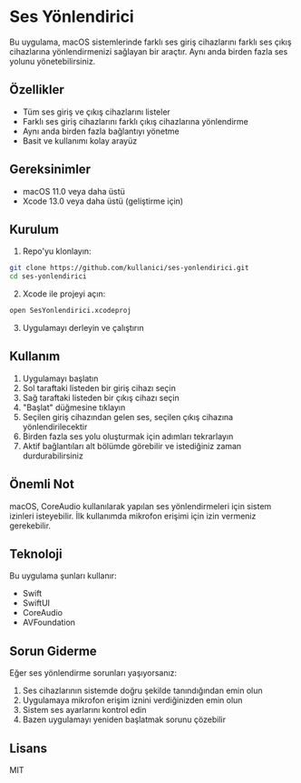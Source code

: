 # Ses Yönlendirici

Bu uygulama, macOS sistemlerinde farklı ses giriş cihazlarını farklı ses çıkış cihazlarına yönlendirmenizi sağlayan bir araçtır. Aynı anda birden fazla ses yolunu yönetebilirsiniz.

## Özellikler

- Tüm ses giriş ve çıkış cihazlarını listeler
- Farklı ses giriş cihazlarını farklı çıkış cihazlarına yönlendirme
- Aynı anda birden fazla bağlantıyı yönetme
- Basit ve kullanımı kolay arayüz

## Gereksinimler

- macOS 11.0 veya daha üstü
- Xcode 13.0 veya daha üstü (geliştirme için)

## Kurulum

1. Repo'yu klonlayın:
```bash
git clone https://github.com/kullanici/ses-yonlendirici.git
cd ses-yonlendirici
```

2. Xcode ile projeyi açın:
```bash
open SesYonlendirici.xcodeproj
```

3. Uygulamayı derleyin ve çalıştırın

## Kullanım

1. Uygulamayı başlatın
2. Sol taraftaki listeden bir giriş cihazı seçin
3. Sağ taraftaki listeden bir çıkış cihazı seçin
4. "Başlat" düğmesine tıklayın
5. Seçilen giriş cihazından gelen ses, seçilen çıkış cihazına yönlendirilecektir
6. Birden fazla ses yolu oluşturmak için adımları tekrarlayın
7. Aktif bağlantıları alt bölümde görebilir ve istediğiniz zaman durdurabilirsiniz

## Önemli Not

macOS, CoreAudio kullanılarak yapılan ses yönlendirmeleri için sistem izinleri isteyebilir. İlk kullanımda mikrofon erişimi için izin vermeniz gerekebilir.

## Teknoloji

Bu uygulama şunları kullanır:
- Swift
- SwiftUI
- CoreAudio
- AVFoundation

## Sorun Giderme

Eğer ses yönlendirme sorunları yaşıyorsanız:

1. Ses cihazlarının sistemde doğru şekilde tanındığından emin olun
2. Uygulamaya mikrofon erişim iznini verdiğinizden emin olun
3. Sistem ses ayarlarını kontrol edin
4. Bazen uygulamayı yeniden başlatmak sorunu çözebilir

## Lisans

MIT 